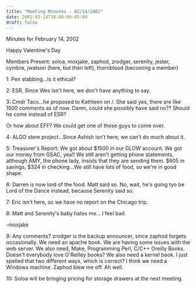 ```yaml
---
title: "Meeting Minutes - 02/14/2002"
date: 2002-02-14T18:00:00-05:00
draft: false
---
```


Minutes for February 14, 2002 </p><p>
Happy Valentine's Day </p><p>
Members Present:  soloa, moxjake, zaphod, zrodger, serenity, jester, cymbre, jwatson (here, but then left), thornblood (becoming a member) </p><p>
1:  Pen stabbing...Is it ethical? </p><p>
2:  ESR, Since Wes isn't here, we don't have anything to say. </p><p>
3:  Cmdr Taco...he proposed to Kathleen on /.  She said yes, there are like 1500 comments as of now.  Damn, could she possibly have said no??  Should he come instead of ESR? </p><p>
Or how about EFF?  We could get one of those guys to come over. </p><p>
4:  ALGO store project...Since Ashish isn't here, we can't do much about it.   </p><p>
5:  Treasurer's Report:  We got about $1500 in our GLOW account.  We got our money from GSAC, yea!!  We still aren't getting phone statements, although AMY, the phone lady, insists that they are sending them.  $605 in savings, $324 in checking...We still have lots of food, so we're in good shape.   </p><p>
6:  Darren is now lord of the food.  Matt said so.  No, wait, he's going tyo be Lord of the Dance instead, because Serenity said so. </p><p>
7:  Eric isn't here, so we have no report on the Chicago trip.   </p><p>
8:  Matt and Serenity's baby hates me... I feel bad. </p><p>
		-moxjake</p><p>
9:  Any comments?  zrodger is the backup announcer, since zaphod forgets occasionally.  We need an apache book.  We are having some issues with the web server.  We also need, Make, Programming Perl, C/C++ Oreilly Books.  Doesn't everybody love O'Reilley books?  We also need a kernel book.  I just spelled that two different ways, which is correct?  I think we need a Windows machine.  Zaphod blew me off.  Ah well. </p><p>
10:  Soloa will be bringing pricing for storage drawers at the next meeting. </p><p>
</p><p>
</p>
